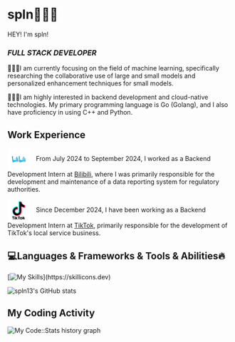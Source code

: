 # spln👨🏻‍💻
HEY! I'm spln!
### *FULL STACK DEVELOPER*

👨🏻‍💻I am currently focusing on the field of machine learning, specifically researching the collaborative use of large and small models and personalized enhancement techniques for small models.

👨🏻‍💻I am highly interested in backend development and cloud-native technologies. My primary programming language is Go (Golang), and I also have proficiency in using C++ and Python.

## Work Experience
<p>
  <img src="/images/bilibili-logo.png" alt="Bilibili" style="width:50px; height:auto; display:inline-block; vertical-align:middle; margin-right:10px;">
  From July 2024 to September 2024, I worked as a Backend Development Intern at <a href="https://www.bilibili.com">Bilibili</a>, where I was primarily responsible for the development and maintenance of a data reporting system for regulatory authorities.
</p>

<p>
  <img src="/images/tiktok-logo.png" alt="TikTok" style="width:50px; height:auto; display:inline-block; vertical-align:middle; margin-right:10px;">
  Since December 2024, I have been working as a Backend Development Intern at <a href="https://www.tiktok.com">TikTok</a>, primarily responsible for the development of TikTok's local service business.
</p>


##  💻Languages & Frameworks & Tools & Abilities🔥
[![My Skills](https://skillicons.dev/icons?i=js,html,css,anaconda,blender,c,cpp,django,flask,docker,git,github,gmail,go,latex,linkedin,linux,md,mysql,nginx,py,pytorch,redis,stackoverflow,vscode,)](https://skillicons.dev)

![spln13's GitHub stats](https://github-readme-stats.vercel.app/api?username=spln13&show_icons=true&theme=synthwave)


## My Coding Activity
![My Code::Stats history graph](https://codestats-readme.wegfan.cn/history-graph/spln?history_days=30)
